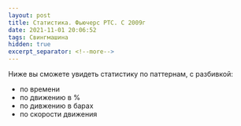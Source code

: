 ```yaml
---
layout: post
title: Статистика. Фьючерс РТС. С 2009г
date: 2021-11-01 20:06:52
tags: Свингмашина
hidden: true
excerpt_separator: <!--more-->
---
```


Ниже вы сможете увидеть статистику по паттернам, с разбивкой:

- по времени
- по движению в %
- по дивжению в барах
- по скорости движения

<img src="https://ragve.ru/images/sw_stat.png" alt="">

<!--more-->

<img src="https://ragve.ru/images/sw_stat2.png" alt="">


